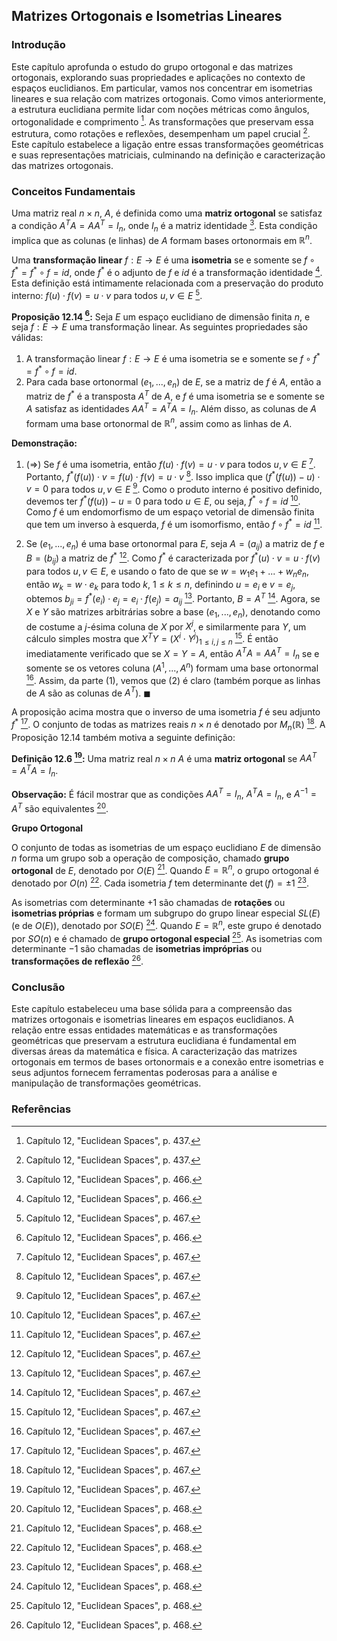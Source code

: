 ## Matrizes Ortogonais e Isometrias Lineares

### Introdução
Este capítulo aprofunda o estudo do grupo ortogonal e das matrizes ortogonais, explorando suas propriedades e aplicações no contexto de espaços euclidianos. Em particular, vamos nos concentrar em isometrias lineares e sua relação com matrizes ortogonais. Como vimos anteriormente, a estrutura euclidiana permite lidar com noções métricas como ângulos, ortogonalidade e comprimento [^1]. As transformações que preservam essa estrutura, como rotações e reflexões, desempenham um papel crucial [^1]. Este capítulo estabelece a ligação entre essas transformações geométricas e suas representações matriciais, culminando na definição e caracterização das matrizes ortogonais.

### Conceitos Fundamentais
Uma matriz real $n \times n$, $A$, é definida como uma **matriz ortogonal** se satisfaz a condição $A^T A = A A^T = I_n$, onde $I_n$ é a matriz identidade [^466]. Esta condição implica que as colunas (e linhas) de $A$ formam bases ortonormais em $\mathbb{R}^n$.

Uma **transformação linear** $f: E \rightarrow E$ é uma **isometria** se e somente se $f \circ f^* = f^* \circ f = id$, onde $f^*$ é o adjunto de $f$ e $id$ é a transformação identidade [^466]. Esta definição está intimamente relacionada com a preservação do produto interno: $f(u) \cdot f(v) = u \cdot v$ para todos $u, v \in E$ [^467].

**Proposição 12.14 [^466]:** Seja $E$ um espaço euclidiano de dimensão finita $n$, e seja $f: E \rightarrow E$ uma transformação linear. As seguintes propriedades são válidas:
1.  A transformação linear $f: E \rightarrow E$ é uma isometria se e somente se $f \circ f^* = f^* \circ f = id$.
2.  Para cada base ortonormal $(e_1, ..., e_n)$ de $E$, se a matriz de $f$ é $A$, então a matriz de $f^*$ é a transposta $A^T$ de $A$, e $f$ é uma isometria se e somente se $A$ satisfaz as identidades $A A^T = A^T A = I_n$. Além disso, as colunas de $A$ formam uma base ortonormal de $\mathbb{R}^n$, assim como as linhas de $A$.

**Demonstração:**

1.  ($\Rightarrow$) Se $f$ é uma isometria, então $f(u) \cdot f(v) = u \cdot v$ para todos $u, v \in E$ [^467]. Portanto, $f^*(f(u)) \cdot v = f(u) \cdot f(v) = u \cdot v$ [^467]. Isso implica que $(f^*(f(u)) - u) \cdot v = 0$ para todos $u, v \in E$ [^467]. Como o produto interno é positivo definido, devemos ter $f^*(f(u)) - u = 0$ para todo $u \in E$, ou seja, $f^* \circ f = id$ [^467]. Como $f$ é um endomorfismo de um espaço vetorial de dimensão finita que tem um inverso à esquerda, $f$ é um isomorfismo, então $f \circ f^* = id$ [^467].
    
2.  Se $(e_1, ..., e_n)$ é uma base ortonormal para $E$, seja $A = (a_{ij})$ a matriz de $f$ e $B = (b_{ij})$ a matriz de $f^*$ [^467]. Como $f^*$ é caracterizada por $f^*(u) \cdot v = u \cdot f(v)$ para todos $u, v \in E$, e usando o fato de que se $w = w_1e_1 + ... + w_ne_n$, então $w_k = w \cdot e_k$ para todo $k$, $1 \leq k \leq n$, definindo $u = e_i$ e $v = e_j$, obtemos $b_{ji} = f^*(e_i) \cdot e_j = e_i \cdot f(e_j) = a_{ij}$ [^467]. Portanto, $B = A^T$ [^467]. Agora, se $X$ e $Y$ são matrizes arbitrárias sobre a base $(e_1, ..., e_n)$, denotando como de costume a $j$-ésima coluna de $X$ por $X^j$, e similarmente para $Y$, um cálculo simples mostra que $X^T Y = (X^i \cdot Y^j)_{1 \leq i,j \leq n}$ [^467]. É então imediatamente verificado que se $X = Y = A$, então $A^T A = A A^T = I_n$ se e somente se os vetores coluna $(A^1, ..., A^n)$ formam uma base ortonormal [^467]. Assim, da parte (1), vemos que (2) é claro (também porque as linhas de $A$ são as colunas de $A^T$). $\blacksquare$

A proposição acima mostra que o inverso de uma isometria $f$ é seu adjunto $f^*$ [^467]. O conjunto de todas as matrizes reais $n \times n$ é denotado por $M_n(\mathbb{R})$ [^467]. A Proposição 12.14 também motiva a seguinte definição:

**Definição 12.6 [^467]:** Uma matriz real $n \times n$ $A$ é uma **matriz ortogonal** se $A A^T = A^T A = I_n$.

**Observação:** É fácil mostrar que as condições $A A^T = I_n$, $A^T A = I_n$, e $A^{-1} = A^T$ são equivalentes [^468].

**Grupo Ortogonal**

O conjunto de todas as isometrias de um espaço euclidiano $E$ de dimensão $n$ forma um grupo sob a operação de composição, chamado **grupo ortogonal** de $E$, denotado por $O(E)$ [^468]. Quando $E = \mathbb{R}^n$, o grupo ortogonal é denotado por $O(n)$ [^468]. Cada isometria $f$ tem determinante $\det(f) = \pm 1$ [^468].

As isometrias com determinante $+1$ são chamadas de **rotações** ou **isometrias próprias** e formam um subgrupo do grupo linear especial $SL(E)$ (e de $O(E)$), denotado por $SO(E)$ [^468]. Quando $E = \mathbb{R}^n$, este grupo é denotado por $SO(n)$ e é chamado de **grupo ortogonal especial** [^468]. As isometrias com determinante $-1$ são chamadas de **isometrias impróprias** ou **transformações de reflexão** [^468].

### Conclusão
Este capítulo estabeleceu uma base sólida para a compreensão das matrizes ortogonais e isometrias lineares em espaços euclidianos. A relação entre essas entidades matemáticas e as transformações geométricas que preservam a estrutura euclidiana é fundamental em diversas áreas da matemática e física. A caracterização das matrizes ortogonais em termos de bases ortonormais e a conexão entre isometrias e seus adjuntos fornecem ferramentas poderosas para a análise e manipulação de transformações geométricas.

### Referências
[^1]: Capítulo 12, "Euclidean Spaces", p. 437.
[^466]: Capítulo 12, "Euclidean Spaces", p. 466.
[^467]: Capítulo 12, "Euclidean Spaces", p. 467.
[^468]: Capítulo 12, "Euclidean Spaces", p. 468.
<!-- END -->